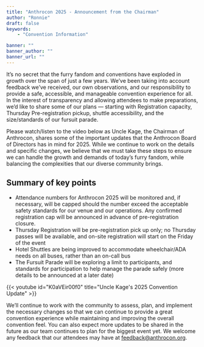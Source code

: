 ```yaml
---
title: "Anthrocon 2025 - Announcement from the Chairman"
author: "Ronnie"
draft: false
keywords:
    - "Convention Information"

banner: ""
banner_author: ""
banner_url: ""
---
```


It’s no secret that the furry fandom and conventions have exploded in growth over the span of just a few years. We’ve been taking into account feedback we’ve received, our own observations, and our responsibility to provide a safe, accessible, and manageable convention experience for all. In the interest of transparency and allowing attendees to make preparations, we’d like to share some of our plans — starting with Registration capacity, Thursday Pre-registration pickup, shuttle accessibility, and the size/standards of our fursuit parade.

Please watch/listen to the video below as Uncle Kage, the Chairman of Anthrocon, shares some of the important updates that the Anthrocon Board of Directors has in mind for 2025. While we continue to work on the details and specific changes, we believe that we must take these steps to ensure we can handle the growth and demands of today’s furry fandom, while balancing the complexities that our diverse community brings.

## Summary of key points

- Attendance numbers for Anthrocon 2025 will be monitored and, if necessary, will be capped should the number exceed the acceptable safety standards for our venue and our operations. Any confirmed registration cap will be announced in advance of pre-registration closure.
- Thursday Registration will be pre-registration pick up only; no Thursday passes will be available, and on-site registration will start on the Friday of the event
- Hotel Shuttles are being improved to accommodate wheelchair/ADA needs on all buses, rather than an on-call bus
- The Fursuit Parade will be exploring a limit to participants, and standards for participation to help manage the parade safely (more details to be announced at a later date)

{{< youtube id="K0aVEir00f0" title="Uncle Kage's 2025 Convention Update" >}}

We’ll continue to work with the community to assess, plan, and implement the necessary changes so that we can continue to provide a great convention experience while maintaining and improving the overall convention feel. You can also expect more updates to be shared in the future as our team continues to plan for the biggest event yet. We welcome any feedback that our attendees may have at <feedback@anthrocon.org>.
